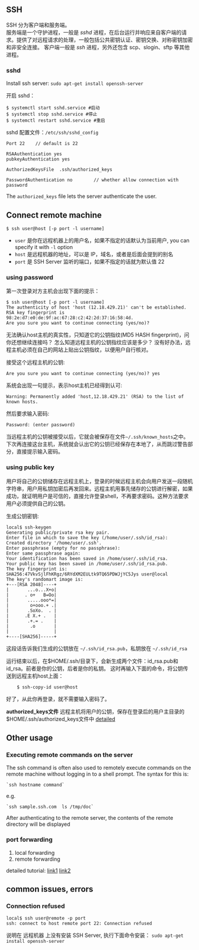 SSH
---
SSH 分为客户端和服务端。  
服务端是一个守护进程，一般是 *sshd* 进程，在后台运行并响应来自客户端的请求。提供了对远程请求的处理，一般包括公共密钥认证、密钥交换、对称密钥加密和非安全连接。 客户端一般是 *ssh* 进程，另外还包含 scp、slogin、sftp 等其他进程。

### sshd
Install ssh server: `sudo apt-get install openssh-server`

开启 sshd：
```
$ systemctl start sshd.service #启动
$ systemctl stop sshd.service #停止
$ systemctl restart sshd.service #重启 
```

sshd 配置文件：`/etc/ssh/sshd_config`
``` 
Port 22    // default is 22

RSAAuthentication yes 
pubkeyAuthentication yes

AuthorizedKeysFile  .ssh/authorized_keys

PasswordAuthentication no        // whether allow connection with password
```

The `authorized_keys` file lets the server authenticate the user.



Connect remote machine
---
```
$ ssh user@host [-p port -l username]
```
-   `user` 是你在远程机器上的用户名，如果不指定的话默认为当前用户, you can specify it with `-l` option
-   `host` 是远程机器的地址，可以是 IP，域名，或者是后面会提到的别名
-   `port` 是 SSH Server 监听的端口，如果不指定的话就为默认值 22


### using password
第一次登录对方主机会出现下面的提示：
```
$ ssh user@host [-p port -l username]
The authenticity of host 'host (12.18.429.21)' can't be established.
RSA key fingerprint is 98:2e:d7:e0:de:9f:ac:67:28:c2:42:2d:37:16:58:4d.
Are you sure you want to continue connecting (yes/no)?
```
无法确认host主机的真实性，只知道它的公钥指纹(MD5 HASH fingerprint)，问你还想继续连接吗？ 怎么知道远程主机的公钥指纹应该是多少？ 没有好办法，远程主机必须在自己的网站上贴出公钥指纹，以便用户自行核对。

接受这个远程主机的公钥:
```
Are you sure you want to continue connecting (yes/no)? yes
```

系统会出现一句提示，表示host主机已经得到认可:
```
Warning: Permanently added 'host,12.18.429.21' (RSA) to the list of known hosts.
```

然后要求输入密码:
```
Password: (enter password)
```
当远程主机的公钥被接受以后，它就会被保存在文件`~/.ssh/known_hosts`之中。下次再连接这台主机，系统就会认出它的公钥已经保存在本地了，从而跳过警告部分，直接提示输入密码。


### using public key
用户将自己的公钥储存在远程主机上，登录的时候远程主机会向用户发送一段随机字符串，用户用私钥加密后再发回来。远程主机用事先储存的公钥进行解密，如果成功，就证明用户是可信的，直接允许登录shell，不再要求密码。这种方法要求用户必须提供自己的公钥。

生成公钥密钥:
```
local$ ssh-keygen
Generating public/private rsa key pair.
Enter file in which to save the key (/home/user/.ssh/id_rsa):
Created directory '/home/user/.ssh'.
Enter passphrase (empty for no passphrase):
Enter same passphrase again:
Your identification has been saved in /home/user/.ssh/id_rsa.
Your public key has been saved in /home/user/.ssh/id_rsa.pub.
The key fingerprint is:
SHA256:47VkvSjlFhKRgz/6RYdXM2EULtk9TQ65PDWJjYC5Jys user@local
The key's randomart image is:
+---[RSA 2048]----+
|       ...o...X+o|
|      . o+   B=Oo|
|       .....ooo*=|
|        o+ooo.+ .|
|       .SoXo.  . |
|      .E X.+ .   |
|       .+.= .    |
|        .o       |
|                 |
+----[SHA256]-----+
```
这段话告诉我们生成的公钥放在 `~/.ssh/id_rsa.pub`，私钥放在  `~/.ssh/id_rsa`

运行结束以后，在$HOME/.ssh/目录下，会新生成两个文件：id_rsa.pub和id_rsa。前者是你的公钥，后者是你的私钥。
这时再输入下面的命令，将公钥传送到远程主机host上面：

`    $ ssh-copy-id user@host`

好了，从此你再登录，就不需要输入密码了。

**authorized_keys文件**
远程主机将用户的公钥，保存在登录后的用户主目录的$HOME/.ssh/authorized_keys文件中
[detailed](http://www.ruanyifeng.com/blog/2011/12/ssh_remote_login.html)

Other usage
---
### Executing remote commands on the server

The ssh command is often also used to remotely execute commands on the remote machine without logging in to a shell prompt. The syntax for this is:

    `ssh hostname command`
e.g.

    `ssh sample.ssh.com  ls /tmp/doc`

After authenticating to the remote server, the contents of the remote directory will be displayed

### port forwarding

1. local forwarding
2. remote forwarding

detailed tutorial: [link1](http://www.ruanyifeng.com/blog/2011/12/ssh_port_forwarding.html)
                   [link2](https://jeremyxu2010.github.io/2018/12/ssh%E7%9A%84%E4%B8%89%E7%A7%8D%E7%AB%AF%E5%8F%A3%E8%BD%AC%E5%8F%91/)

common issues, errors
---
### Connection refused
```
local$ ssh user@remote -p port 
ssh: connect to host remote port 22: Connection refused
```
说明在 远程机器 上没有安装 SSH Server, 执行下面命令安装： `sudo apt-get install openssh-server`